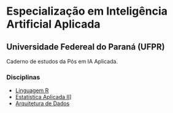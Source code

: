 # Especialização em Inteligência Artificial Aplicada
## Universidade Federeal do Paraná (UFPR)
Caderno de estudos da Pós em IA Aplicada.

### Disciplinas
* [Linguagem R](linguagem_r/linguagem_r.md)
* [Estatística Aplicada II](estatistica_aplicada_ii/estatistica_aplicada_ii.md)]
* [Arquitetura de Dados](arquitetura_de_dados/arquitetura_de_dados.md)